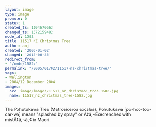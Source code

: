 ```yaml
---
layout: image
type: image
promote: 0
status: 1
created_ts: 1104670663
changed_ts: 1372159482
node_id: 1582
title: 11517 NZ Christmas Tree
author: anj
created: '2005-01-02'
changed: '2013-06-25'
redirect_from:
- "/node/1582/"
permalink: "/2005/01/02/11517-nz-christmas-tree/"
tags:
- Wellington
- 2004/12 December 2004
images:
- src: image/images/11517_nz_christmas_tree-1582.jpg
  name: 11517_nz_christmas_tree-1582.jpg
---
```

The Pohutukawa Tree (Metrosideros excelsa). Pohutukawa [po-hoo-too-car-wa] means "splashed by spray" or Ã¢â‚¬Ëœdrenched with mistÃ¢â‚¬â„¢ in Maori.
